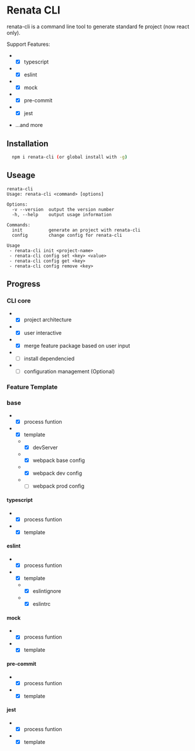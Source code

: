 # Renata CLI

renata-cli is a command line tool to generate standard fe project (now react only).

Support Features:

- - [x] typescript
- - [x] eslint
- - [x] mock
- - [x] pre-commit
- - [x] jest

* ...and more

## Installation

```bash
  npm i renata-cli (or global install with -g)
```

## Useage

```shell
renata-cli
Usage: renata-cli <command> [options]

Options:
  -v --version  output the version number
  -h, --help    output usage information

Commands:
  init          generate an project with renata-cli
  config        change config for renata-cli

Usage
 - renata-cli init <project-name>
 - renata-cli config set <key> <value>
 - renata-cli config get <key>
 - renata-cli config remove <key>
```

## Progress

### CLI core

- - [x] project architecture

- - [x] user interactive

- - [x] merge feature package based on user input

- - [ ] install dependencied

- - [ ] configuration management (Optional)

### Feature Template

### base

- - [x] process funtion
- - [x] template
  * - [x] devServer
  * - [x] webpack base config
  * - [x] webpack dev config
  * - [ ] webpack prod config

#### typescript

- - [x] process funtion
- - [x] template

#### eslint

- - [x] process funtion
- - [x] template
  * - [x] eslintignore
  * - [x] eslintrc

#### mock

- - [x] process funtion
- - [x] template

#### pre-commit

- - [x] process funtion
- - [x] template

#### jest

- - [x] process funtion
- - [x] template
